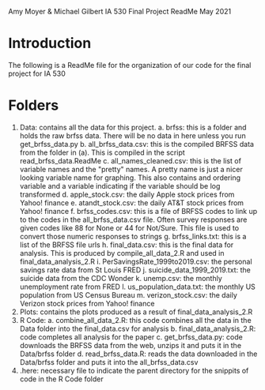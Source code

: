 Amy Moyer & Michael Gilbert 
IA 530 
Final Project ReadMe
May 2021

# Introduction

The following is a ReadMe file for the organization of our code for the final project for IA 530

# Folders

1. Data: contains all the data for this project.
    a. brfss\:  this is a folder and holds the raw brfss data.  There will be no data in here unless you run get_brfss_data.py
    b. all_brfss_data.csv:  this is the compiled BRFSS data from the folder in (a).  This is compiled in the script read_brfss_data.ReadMe
    c. all_names_cleaned.csv:  this is the list of variable names and the "pretty" names.  A pretty name is just a nicer looking variable name for graphing.  This also contains and ordering variable and a variable indicating if the variable should be log transformed
    d. apple_stock.csv:  the daily Apple stock prices from Yahoo! finance
    e. atandt_stock.csv: the daily AT&T stock prices from Yahoo! finance
    f. brfss_codes.csv:  this is a file of BRFSS codes to link up to the codes in the all_brfss_data.csv file.  Often survey responses are given codes like 88 for None or 44 for Not/Sure.  This file is used to convert those numeric responses to strings
    g. brfss_links.txt:  this is a list of the BRFSS file urls
    h. final_data.csv:  this is the final data for analysis.  This is produced by compile_all_data_2.R and used in final_data_analysis_2.R
    i. PerSavingsRate_1999to2019.csv:  the personal savings rate data from St Louis FRED
    j. suicide_data_1999_2019.txt:  the suicide data from the CDC Wonder
    k. unemp.csv:  the monthly unemployment rate from FRED
    l. us_population_data.txt:  the monthly US population from US Census Bureau
    m. verizon_stock.csv: the daily Verizon stock prices from Yahoo! finance
2. Plots: contains the plots produced as a result of final_data_analysis_2.R
3. R Code:
    a. combine_all_data_2.R: this code combines all the data in the Data folder into the final_data.csv for analysis
    b. final_data_analysis_2.R: code completes all analysis for the paper
    c. get_brfss_data.py: code downloads the BRFSS data from the web, unzips it and puts it in the Data/brfss folder
    d. read_brfss_data.R: reads the data downloaded in the Data/brfss folder and puts it into the all_brfss_data.csv
4. .here: necessary file to indicate the parent directory for the snippits of code in the R Code folder
